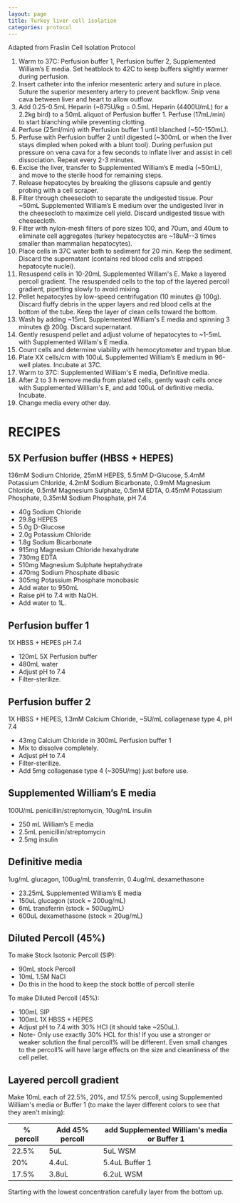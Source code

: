 ```yaml
---
layout: page
title: Turkey liver cell isolation
categories: protocol
---
```


Adapted from Fraslin Cell Isolation Protocol

1. Warm to 37C: Perfusion buffer 1, Perfusion buffer 2, Supplemented William’s E media. Set heatblock to 42C to keep buffers slightly warmer during perfusion.
1. Insert catheter into the inferior mesenteric artery and suture in place. Suture the superior mesentery artery to prevent backflow. Snip vena cava between liver and heart to allow outflow.
1. Add 0.25-0.5mL Heparin (~875U/kg = 0.5mL Heparin (4400U/mL) for a 2.2kg bird) to a 50mL aliquot of Perfusion buffer 1. Perfuse (17mL/min) to start blanching while preventing clotting.
1. Perfuse (25ml/min) with Perfusion buffer 1 until blanched (~50-150mL).
1. Perfuse with Perfusion buffer 2 until digested (~300mL or when the liver stays dimpled when poked with a blunt tool). During perfusion put pressure on vena cava for a few seconds to inflate liver and assist in cell dissociation. Repeat every 2-3 minutes.
1. Excise the liver, transfer to Supplemented William’s E media (~50mL), and move to the sterile hood for remaining steps.
1. Release hepatocytes by breaking the glissons capsule and gently probing with a cell scraper.
1. Filter through cheesecloth to separate the undigested tissue. Pour ~50mL Supplemented William’s E medium over the undigested liver in the cheesecloth to maximize cell yield. Discard undigested tissue with cheesecloth.
1. Filter with nylon-mesh filters of pore sizes 100, and 70um, and 40um to eliminate cell aggregates (turkey hepatocyctes are ~18uM--3 times smaller than mammalian hepatocytes).
1. Place cells in 37C water bath to sediment for 20 min. Keep the sediment. Discard the supernatant (contains red blood cells and stripped hepatocyte nuclei).
1. Resuspend cells in 10-20mL Supplemented Willam's E. Make a layered percoll gradient. The resuspended cells to the top of the layered percoll gradient, pipetting slowly to avoid mixing.
1. Pellet hepatocytes by low-speed centrifugation (10 minutes @ 100g). Discard fluffy debris in the upper layers and red blood cells at the bottom of the tube. Keep the layer of clean cells toward the bottom.
1. Wash by adding ~15mL Supplemented William's E media and spinning 3 minutes @ 200g. Discard supernatant.
1. Gently resuspend pellet and adjust volume of hepatocytes to ~1-5mL with Supplemented Willam's E media.
1. Count cells and determine viability with hemocytometer and trypan blue.
1. Plate XX cells/cm with 100uL Supplemented William’s E medium in 96-well plates. Incubate at 37C.
1. Warm to 37C: Supplemented William's E media, Definitive media.
1. After 2 to 3 h remove media from plated cells, gently wash cells once with Supplemented William's E, and add 100uL of definitive media. Incubate.
1. Change media every other day.

# RECIPES

## 5X Perfusion buffer (HBSS + HEPES)
136mM Sodium Chloride, 25mM HEPES, 5.5mM D-Glucose, 5.4mM Potassium Chloride, 4.2mM Sodium Bicarbonate, 0.9mM Magnesium Chloride, 0.5mM Magnesium Sulphate, 0.5mM EDTA, 0.45mM Potassium Phosphate, 0.35mM Sodium Phosphate, pH 7.4

  * 40g Sodium Chloride
  * 29.8g HEPES
  * 5.0g D-Glucose
  * 2.0g Potassium Chloride
  * 1.8g Sodium Bicarbonate
  * 915mg Magnesium Chloride hexahydrate
  * 730mg EDTA
  * 510mg Magnesium Sulphate heptahydrate
  * 470mg Sodium Phosphate dibasic
  * 305mg Potassium Phosphate monobasic
  * Add water to 950mL
  * Raise pH to 7.4 with NaOH.
  * Add water to 1L.

## Perfusion buffer 1
1X HBSS + HEPES pH 7.4
  * 120mL 5X Perfusion buffer
  * 480mL water
  * Adjust pH to 7.4
  * Filter-sterilize.

## Perfusion buffer 2
1X HBSS + HEPES, 1.3mM Calcium Chloride, ~5U/mL collagenase type 4, pH 7.4

  * 43mg Calcium Chloride in 300mL Perfusion buffer 1
  * Mix to dissolve completely.
  * Adjust pH to 7.4
  * Filter-sterilize.
  * Add 5mg collagenase type 4 (~305U/mg) just before use.

## Supplemented William’s E media
100U/mL penicillin/streptomycin, 10ug/mL insulin

  * 250 mL William’s E media
  * 2.5mL penicillin/streptomycin
  * 2.5mg insulin

## Definitive media
1ug/mL glucagon, 100ug/mL transferrin, 0.4ug/mL dexamethasone

  * 23.25mL Supplemented William’s E media
  * 150uL glucagon (stock = 200ug/mL)
  * 6mL transferrin (stock = 500ug/mL)
  * 600uL dexamethasone (stock = 20ug/mL)

## Diluted Percoll (45%)
To make Stock Isotonic Percoll (SIP):
  * 90mL stock Percoll
  * 10mL 1.5M NaCl
  * Do this in the hood to keep the stock bottle of percoll sterile

To make Diluted Percoll (45%):
  * 100mL SIP
  * 100mL 1X HBSS + HEPES
  * Adjust pH to 7.4 with 30% HCl (it should take ~250uL).
  * Note- Only use exactly 30% HCL for this! If you use a stronger or weaker solution the final percoll% will be different. Even small changes to the percoll% will have large effects on the size and cleanliness of the cell pellet.

## Layered percoll gradient

Make 10mL each of 22.5%, 20%, and 17.5% percoll, using Supplemented William's media or Buffer 1 (to make the layer different colors to see that they aren't mixing):

| % percoll | Add 45% percoll | add Supplemented William's media or Buffer 1 |
| --------- | --------------- | -------------------------------- |
| 22.5%   | 5uL  | 5uL WSM |
| 20% | 4.4uL | 5.4uL Buffer 1 |
| 17.5% | 3.8uL | 6.2uL WSM |

Starting with the lowest concentration carefully layer from the bottom up.
